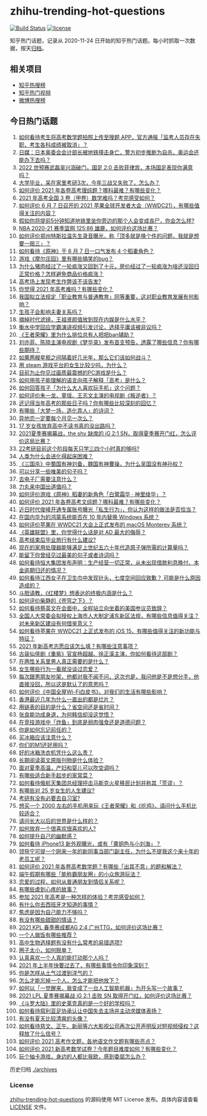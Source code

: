 # zhihu-trending-hot-questions

[![Build Status](https://github.com/justjavac/zhihu-trending-hot-questions/workflows/ci/badge.svg?branch=master)](https://github.com/justjavac/zhihu-trending-hot-questions/actions)
[![license](https://img.shields.io/github/license/justjavac/zhihu-trending-hot-questions)](https://github.com/justjavac/zhihu-trending-hot-questions/blob/master/LICENSE)

知乎热门话题，记录从 2020-11-24 日开始的知乎热门话题。每小时抓取一次数据，按天[归档](./archives)。

## 相关项目

- [知乎热搜榜](https://github.com/justjavac/zhihu-trending-top-search)
- [知乎热门视频](https://github.com/justjavac/zhihu-trending-hot-video)
- [微博热搜榜](https://github.com/justjavac/weibo-trending-hot-search)

## 今日热门话题

<!-- BEGIN -->
<!-- 最后更新时间 Tue Jun 08 2021 12:36:48 GMT+0800 (China Standard Time) -->

1. [如何看待考生将高考数学题拍照上传至搜题
   APP，官方通报「监考人员存在失职，考生各科成绩被取消」？](https://www.zhihu.com/question/463826989)
2. [日媒：日本奥委会会计部长被地铁撞击身亡，警方初步推断为自杀，奥运会还能办下去吗？](https://www.zhihu.com/question/463640863)
3. [2022 世预赛武磊吴兴涵破门，国足 2:0
   击败菲律宾，本场国足表现你满意吗？](https://www.zhihu.com/question/463795476)
4. [大学毕业，呆在家里考研3次，今年三战又失败了，怎么办？](https://www.zhihu.com/question/41692093)
5. [如何评价 2021 年各卷高考理综题？哪科最难？有哪些变化？](https://www.zhihu.com/question/463595895)
6. [2021 年高考全国 3 卷（甲卷）数学难吗？考完感受如何？](https://www.zhihu.com/question/463705913)
7. [如何评价 6 月 7 日召开的 2021
   苹果全球开发者大会（WWDC21），有哪些值得关注的内容？](https://www.zhihu.com/question/463764581)
8. [假如你将提前5分钟知道地铁里坐你旁边的那个人会变成丧尸，你会怎么样?](https://www.zhihu.com/question/463723763)
9. [NBA 2020-21 赛季篮网 125:86
   雄鹿，如何评价这场比赛？](https://www.zhihu.com/question/463800490)
10. [如何评价郑州特斯拉温先生录音曝光，称「顶多就是换个件的问题，我就是想要一赔三」？](https://www.zhihu.com/question/463510939)
11. [如何看待《原神》于 6 月 7 日一口气发布 4 个稻妻角色？](https://www.zhihu.com/question/463756441)
12. [游戏《摩尔庄园》里有哪些搞笑的bug？](https://www.zhihu.com/question/463178196)
13. [为什么猪肉经过了一轮疯涨又回到了十元，房价经过了一轮疯涨为啥还没回归正常价格？怎样避免商品价格疯涨？](https://www.zhihu.com/question/463497801)
14. [高考场上发现考生作弊该不该告发?](https://www.zhihu.com/question/463567379)
15. [你觉得 2021 年高考难吗？有哪些变化？](https://www.zhihu.com/question/463675479)
16. [我国拟立法规定「职业教育与普通教育」同等重要，这对职业教育发展有何影响？](https://www.zhihu.com/question/463692657)
17. [生孩子会影响夫妻关系吗？](https://www.zhihu.com/question/369792300)
18. [摘掉时代滤镜，王祖贤颜值放到现在内娱是什么水平？](https://www.zhihu.com/question/460820502)
19. [衡水中学回应学霸演讲视频引发讨论，选择平庸该被非议吗？](https://www.zhihu.com/question/462967509)
20. [《王者荣耀》里为什么排位总有人把把ban辅助？](https://www.zhihu.com/question/461168119)
21. [刘亦菲、陈晓主演电视剧《梦华录》发布首支预告，透露了哪些信息？你有哪些期待？](https://www.zhihu.com/question/463707226)
22. [如果两艘星舰之间隔着好几光年，那么它们该如何战斗？](https://www.zhihu.com/question/462878987)
23. [用 steam 游戏平台的女生比较少吗，为什么？](https://www.zhihu.com/question/451787400)
24. [目前为止你见过画质最震撼的PC游戏是什么？](https://www.zhihu.com/question/334549140)
25. [如何用孩子能理解的语言向孩子解释「高考」是什么？](https://www.zhihu.com/question/463208698)
26. [如何回答孩子「为什么大人喜欢玩手机」这个问题？](https://www.zhihu.com/question/447361406)
27. [如何评价朱一龙、童瑶、王志文主演的电视剧《叛逆者》？](https://www.zhihu.com/question/388601614)
28. [还记得当年高考的那些日子吗？你有哪些比较深刻的回忆？](https://www.zhihu.com/question/463608450)
29. [有哪些「大梦一场，造化弄人」的诗词？](https://www.zhihu.com/question/446679548)
30. [异地恋一定要每个月见一次么？](https://www.zhihu.com/question/459310231)
31. [17 岁女孩放弃高中不读书真的没出路吗？](https://www.zhihu.com/question/456404042)
32. [2021夏季赛揭幕战，the shy 缺席的 iG 2:1
    SN，取得夏季赛开门红，怎么评价这局比赛？](https://www.zhihu.com/question/463714199)
33. [22考研目前这个阶段每天只学三四个小时真的够吗?](https://www.zhihu.com/question/456380899)
34. [人类为什么会进化得起床困难？](https://www.zhihu.com/question/463105583)
35. [《三国杀》中蜀国有神刘备，魏国有神曹操，为什么吴国没有神孙权？](https://www.zhihu.com/question/463422109)
36. [可以分享一些唯美的句子吗？](https://www.zhihu.com/question/462072956)
37. [去电子厂需要注意什么？](https://www.zhihu.com/question/455726048)
38. [力丸来中国出道值吗？](https://www.zhihu.com/question/463265371)
39. [如何评价游戏《原神》稻妻的新角色「白鹭霜华 · 神里绫华」？](https://www.zhihu.com/question/463721778)
40. [如何评价 2021 年各卷高考文综题？哪科最难？有哪些变化？](https://www.zhihu.com/question/463595992)
41. [近日时代俊峰开通专属账号曝光「私生行为」，你认为这样的做法是否恰当？](https://www.zhihu.com/question/463796878)
42. [在国内华为的鸿蒙系统能否在 10 年内替换 Windows
    系统？](https://www.zhihu.com/question/462366986)
43. [如何评价苹果在 WWDC21 大会上正式发布的 macOS Monterey
    系统？](https://www.zhihu.com/question/463794403)
44. [《英雄联盟》里，你觉得什么话是对 AD 最大的侮辱？](https://www.zhihu.com/question/457722320)
45. [高考结束后毕业旅行有什么建议?](https://www.zhihu.com/question/459962607)
46. [现在的家用处理器能够满足上世纪五六十年代造原子弹所需的计算量吗？](https://www.zhihu.com/question/463181858)
47. [能留下你曾经见过最美的句子或者诗词吗？](https://www.zhihu.com/question/459338437)
48. [如何看待恒大集团发布声明：生产经营一切正常，从未出现借款利息晚付、本金逾期归还的情况？](https://www.zhihu.com/question/463617349)
49. [如何看待江西女子在卫生巾中发现针头，七度空间回应致歉？
    可能是什么原因造成的？](https://www.zhihu.com/question/463438703)
50. [斗胆请教，《红楼梦》想表达的终极内涵是什么？](https://www.zhihu.com/question/54833966)
51. [如何评价柴静的《苍穹之下》？](https://www.zhihu.com/question/28502197)
52. [如何看待蔡英文在会面中，全程站立向坐着的美国参议员致辞？](https://www.zhihu.com/question/463513769)
53. [全国人大常委会拟授权上海市人大制定浦东新区法规，有哪些信息值得关注？对未来新区建设有何借鉴意义？](https://www.zhihu.com/question/463693326)
54. [如何看待苹果在 WWDC21 上正式发布的 iOS
    15，有哪些值得关注的新功能与特征？](https://www.zhihu.com/question/463789707)
55. [2021 年新高考志愿应该怎么填？有哪些注意事项？](https://www.zhihu.com/question/450148450)
56. [古装仙侠剧《重紫》官宣杨超越、徐正溪主演，你如何看待这部剧？](https://www.zhihu.com/question/463617982)
57. [在两性关系里男人真正需要的是什么？](https://www.zhihu.com/question/319606888)
58. [女生哪些行为一看就没谈过恋爱？](https://www.zhihu.com/question/274051741)
59. [每次跟男朋友吵架，他都对我不闻不问，这次也是，我问他是不是想分手，他直接没回，所以这是默认了的意思吗？](https://www.zhihu.com/question/303113863)
60. [如何评价《中国全屋Wi-Fi白皮书》，对我们的生活有哪些影响？](https://www.zhihu.com/question/463705015)
61. [香港最近几年为什么一直出的都是烂片？](https://www.zhihu.com/question/462877536)
62. [用链表的目的是什么？省空间还是省时间？](https://www.zhihu.com/question/31082722)
63. [张良能功成身退，为何韩信却没这觉悟？](https://www.zhihu.com/question/440992178)
64. [在竞技游戏中「炸鱼」到底是弱肉强食还是道德问题？](https://www.zhihu.com/question/307041782)
65. [你是如何忘记前任的？](https://www.zhihu.com/question/462186615)
66. [买冰箱应该注意什么？](https://www.zhihu.com/question/20178469)
67. [你们的M1还好用吗？](https://www.zhihu.com/question/447835410)
68. [好的冰箱洗衣机凭什么这么贵？](https://www.zhihu.com/question/463416036)
69. [长期阅读英文原版刊物是什么体验？](https://www.zhihu.com/question/264023044)
70. [面对夏季高温，产妇和婴儿可以吹空调吗？](https://www.zhihu.com/question/461128140)
71. [有哪些适合新手起步的家常菜？](https://www.zhihu.com/question/28304820)
72. [如何看待俄航天集团总经理抨击马斯克火星移民计划并称其「荒谬」？](https://www.zhihu.com/question/463587174)
73. [有哪些对 25 岁女生的人生建议?](https://www.zhihu.com/question/447599541)
74. [考研有没有必要去自习室?](https://www.zhihu.com/question/407177379)
75. [想买一个 2000
    左右的手机用来玩《王者荣耀》和《吃鸡》，请问什么手机比较适合？](https://www.zhihu.com/question/458078419)
76. [请问长大以后的世界是什么样的？](https://www.zhihu.com/question/462575562)
77. [如何放弃一个很喜欢很喜欢的人?](https://www.zhihu.com/question/461564379)
78. [如何提升自己的幽默感？](https://www.zhihu.com/question/19568671)
79. [如何看待 iPhone13 新外观曝光，或有「黄铜色与小刘海」？](https://www.zhihu.com/question/463358441)
80. [领导宁可提一个刚来一年的新同事当部门副主任，为什么不提我这个来十年的老员工呢？](https://www.zhihu.com/question/458785731)
81. [如何评价 2021
    年各卷高考数学题？有哪些「出其不意」的题和解法？](https://www.zhihu.com/question/463527743)
82. [端午假期有哪些「能称霸朋友圈」的小众旅游玩法？](https://www.zhihu.com/question/463262656)
83. [恋爱的过程，如何从普通朋友到情侣关系呢？](https://www.zhihu.com/question/25316274)
84. [有哪些虐到心疼的故事？](https://www.zhihu.com/question/459608042)
85. [参加 2021 年高考是一种怎样的体验？考完感受如何？](https://www.zhihu.com/question/463586362)
86. [有什么你去西班牙才知道的事情？](https://www.zhihu.com/question/340140889)
87. [焦虑是因为自己能力不够吗？](https://www.zhihu.com/question/313138680)
88. [有没有哪些甜甜的情话？](https://www.zhihu.com/question/460123635)
89. [2021 KPL 春季赛成都AG 2:4
    广州TTG，如何评价这场比赛？](https://www.zhihu.com/question/463484387)
90. [一个人做饭有哪些推荐？](https://www.zhihu.com/question/24523223)
91. [高中生物选择题有没有什么常考的易错选项?](https://www.zhihu.com/question/447231694)
92. [圈子太小，如何脱单？](https://www.zhihu.com/question/28757606)
93. [认真喜欢一个人真的能打动那个人吗？](https://www.zhihu.com/question/371261725)
94. [2021 年上半年快要过去了，有哪些事情令你印象深刻？](https://www.zhihu.com/question/463406631)
95. [你是怎样从土气过渡到洋气的？](https://www.zhihu.com/question/267705489)
96. [怎么才能忘掉一个人，怎么才能把他放下？](https://www.zhihu.com/question/462483327)
97. [如何以「一觉醒来，我变成了一台人工智能机器」为开头写一个故事？](https://www.zhihu.com/question/462394457)
98. [2021 LPL 夏季赛揭幕战 iG 2:1 击败 SN
    取得开门红，如何评价这场比赛？](https://www.zhihu.com/question/463732484)
99. [《斗罗大陆》里的史莱克真的是一个好的学校吗？](https://www.zhihu.com/question/401677351)
100. [如何看待叙利亚足协承认让中国失去主场并主动求媒体表扬？](https://www.zhihu.com/question/463409034)
101. [有没有夏天比较清爽的头像？](https://www.zhihu.com/question/456333095)
102. [如何看待慈文、正午、新丽等六大影视公司再次公开声明反对短视频侵权？这释放了什么信号？](https://www.zhihu.com/question/463579622)
103. [如何评价 2021 高考作文题，各地语文作文题有哪些亮点？](https://www.zhihu.com/question/463569578)
104. [如何评价 2021
     新高考数学试卷？今年题目难度如何？有哪些变化？](https://www.zhihu.com/question/463698634)
105. [玩个抽卡游戏，身边的人都比我欧，感到委屈怎么办？](https://www.zhihu.com/question/462515325)

<!-- END -->

历史归档 [./archives](./archives)

### License

[zhihu-trending-hot-questions](https://github.com/justjavac/zhihu-trending-hot-questions)
的源码使用 MIT License 发布。具体内容请查看 [LICENSE](./LICENSE) 文件。
